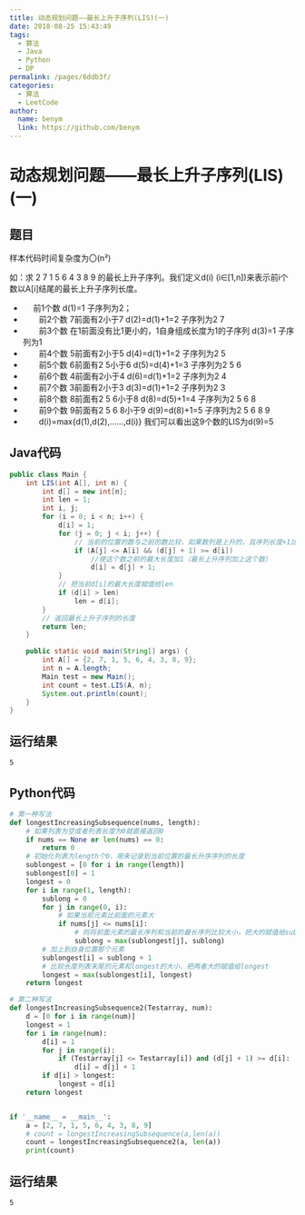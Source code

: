```yaml
---
title: 动态规划问题——最长上升子序列(LIS)(一)
date: 2018-08-25 15:43:49
tags: 
  - 算法
  - Java
  - Python
  - DP
permalink: /pages/6ddb3f/
categories: 
  - 算法
  - LeetCode
author: 
  name: benym
  link: https://github.com/benym
---
```


# 动态规划问题——最长上升子序列(LIS)(一)

## 题目

样本代码时间复杂度为〇(n²)

如：求 2 7 1 5 6 4 3 8 9 的最长上升子序列。我们定义d(i) (i∈[1,n])来表示前i个数以A[i]结尾的最长上升子序列长度。 

- 　    前1个数 d(1)=1 子序列为2；
- 　　前2个数 7前面有2小于7 d(2)=d(1)+1=2 子序列为2 7
- 　　前3个数 在1前面没有比1更小的，1自身组成长度为1的子序列 d(3)=1 子序列为1
- 　　前4个数 5前面有2小于5 d(4)=d(1)+1=2 子序列为2 5
- 　　前5个数 6前面有2 5小于6 d(5)=d(4)+1=3 子序列为2 5 6
- 　　前6个数 4前面有2小于4 d(6)=d(1)+1=2 子序列为2 4
- 　　前7个数 3前面有2小于3 d(3)=d(1)+1=2 子序列为2 3
- 　　前8个数 8前面有2 5 6小于8 d(8)=d(5)+1=4 子序列为2 5 6 8
- 　　前9个数 9前面有2 5 6 8小于9 d(9)=d(8)+1=5 子序列为2 5 6 8 9
- 　　d(i)=max{d(1),d(2),……,d(i)} 我们可以看出这9个数的LIS为d(9)=5



## Java代码

```java
public class Main {
    int LIS(int A[], int n) {
        int d[] = new int[n];
        int len = 1;
        int i, j;
        for (i = 0; i < n; i++) {
            d[i] = 1;
            for (j = 0; j < i; j++) {
                // 当前的位置的数与之前的数比较，如果数列是上升的，且序列长度+1比当前序列长度大或相等
                if (A[j] <= A[i] && (d[j] + 1) >= d[i])
                    //使这个数之前的最大长度加1（最长上升序列加上这个数）
                    d[i] = d[j] + 1;
            }
            // 把当前d[i]的最大长度赋值给len
            if (d[i] > len)
                len = d[i];
        }
        // 返回最长上升子序列的长度
        return len;
    }

    public static void main(String[] args) {
        int A[] = {2, 7, 1, 5, 6, 4, 3, 8, 9};
        int n = A.length;
        Main test = new Main();
        int count = test.LIS(A, n);
        System.out.println(count);
    }
}
```

## 运行结果

```
5
```

## Python代码

```python
# 第一种写法
def longestIncreasingSubsequence(nums, length):
    # 如果列表为空或者列表长度为0就直接返回0
    if nums == None or len(nums) == 0:
        return 0
    # 初始化列表为length个0，用来记录到当前位置的最长升序序列的长度
    sublongest = [0 for i in range(length)]
    sublongest[0] = 1
    longest = 0
    for i in range(1, length):
        sublong = 0
        for j in range(0, i):
            # 如果当前元素比前面的元素大
            if nums[j] <= nums[i]:
                # 则将前面元素的最长序列和当前的最长序列比较大小，把大的赋值给sublong
                sublong = max(sublongest[j], sublong)
        # 加上到自身位置那个元素
        sublongest[i] = sublong + 1
        # 比较长度列表末尾的元素和longest的大小，把两者大的赋值给longest
        longest = max(sublongest[i], longest)
    return longest

# 第二种写法
def longestIncreasingSubsequence2(Testarray, num):
    d = [0 for i in range(num)]
    longest = 1
    for i in range(num):
        d[i] = 1
        for j in range(i):
            if (Testarray[j] <= Testarray[i]) and (d[j] + 1) >= d[i]:
                d[i] = d[j] + 1
        if d[i] > longest:
            longest = d[i]
    return longest


if '__name__ = __main__':
    a = [2, 7, 1, 5, 6, 4, 3, 8, 9]
    # count = longestIncreasingSubsequence(a,len(a))
    count = longestIncreasingSubsequence2(a, len(a))
    print(count)

```

## 运行结果

```
5
```


